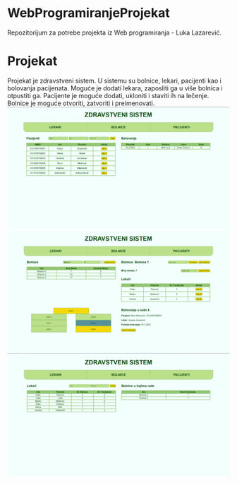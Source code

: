 # WebProgramiranjeProjekat
Repozitorijum za potrebe projekta iz Web programiranja - Luka Lazarević.
# Projekat
Projekat je zdravstveni sistem. U sistemu su bolnice, lekari, pacijenti kao i bolovanja pacijenata.
Moguće je dodati lekara, zaposliti ga u više bolnica i otpustiti ga.
Pacijente je moguće dodati, ukloniti i staviti ih na lečenje.
Bolnice je moguće otvoriti, zatvoriti i preimenovati.
![Pregled pacijenata](slika1.png)
![Pregled bolnica](slika2.png)
![Lekari](slika3.png)

